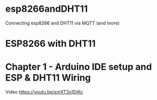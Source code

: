 # esp8266andDHT11
Connecting esp8266 and DHT11 via MQTT (and more) 

# ESP8266 with DHT11 
# Chapter 1 - Arduino IDE setup and ESP & DHT11 Wiring

Video
https://youtu.be/xmXT2o1DjKc
